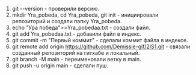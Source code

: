 1. git --version - проверили версию.
2. mkdir Yra_pobeda, cd Yra_pobeda, git init - инициировали репозиторий и создали папку Yra_pobeda.
3. echo "Ура победа">>Yra_pobedaa.txt - создали файл.
4. git add Yra_pobedaa.txt - добавили файл в индекс.
5. git commit -m "Первый коммит" - сделали коммит файла в индексе.
6. git remote add origin https://github.com/Demissie-gif/2IS1.git - связали созданный репозиторий на гитхабе и локальный.
7. git branch -M main - переименовали ветку в main.
8. git push -u origin main - сделали пуш.
